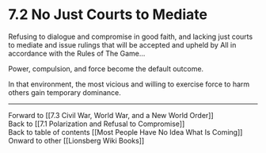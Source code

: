 # 7.2 No Just Courts to Mediate

Refusing to dialogue and compromise in good faith, and lacking just courts to mediate and issue rulings that will be accepted and upheld by All in accordance with the Rules of The Game... 

Power, compulsion, and force become the default outcome. 

In that environment, the most vicious and willing to exercise force to harm others gain temporary dominance. 

___

Forward to [[7.3 Civil War, World War, and a New World Order]]  
Back to [[7.1 Polarization and Refusal to Compromise]]   
Back to table of contents [[Most People Have No Idea What Is Coming]]   
Onward to other [[Lionsberg Wiki Books]]  

